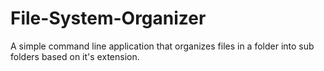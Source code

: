 # File-System-Organizer
A simple command line application that organizes files in a folder into sub folders based on it's extension.
